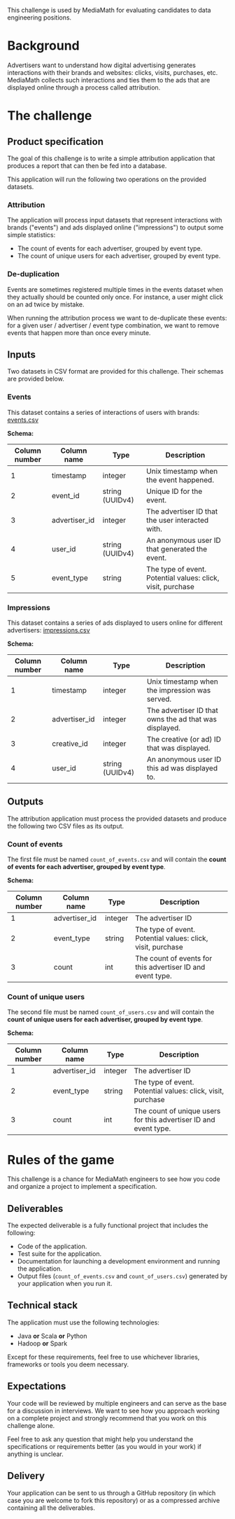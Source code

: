 This challenge is used by MediaMath for evaluating candidates to data engineering positions.

# Background
Advertisers want to understand how digital advertising generates interactions with their brands and websites: clicks, visits, purchases, etc. MediaMath collects such interactions and ties them to the ads that are displayed online through a process called attribution.

# The challenge

## Product specification
The goal of this challenge is to write a simple attribution application that produces a report that can then be fed into a database.

This application will run the following two operations on the provided datasets.

### Attribution
The application will process input datasets that represent interactions with brands ("events") and ads displayed online ("impressions") to output some simple statistics:

 - The count of events for each advertiser, grouped by event type.
 - The count of unique users for each advertiser, grouped by event type.

### De-duplication
Events are sometimes registered multiple times in the events dataset when they actually should be counted only once. For instance, a user might click on an ad twice by mistake.

When running the attribution process we want to de-duplicate these events: for a given user / advertiser / event type combination, we want to remove events that happen more than once every minute.

## Inputs
Two datasets in CSV format are provided for this challenge. Their schemas are provided below.

### Events
This dataset contains a series of interactions of users with brands: [events.csv](events.csv)

**Schema:**

Column number | Column name  | Type | Description
------------- | ------------- | ------------- | -------------
1  | timestamp | integer | Unix timestamp when the event happened.
2  | event_id | string (UUIDv4) | Unique ID for the event.
3  | advertiser_id | integer | The advertiser ID that the user interacted with.
4 | user_id | string (UUIDv4) | An anonymous user ID that generated the event.
5 | event_type | string | The type of event. Potential values: click, visit, purchase

### Impressions
This dataset contains a series of ads displayed to users online for different advertisers: [impressions.csv](impressions.csv)

**Schema:**

Column number | Column name  | Type | Description
------------- | ------------- | ------------- | -------------
1  | timestamp | integer | Unix timestamp when the impression was served.
2  | advertiser_id | integer | The advertiser ID that owns the ad that was displayed.
3 | creative_id | integer | The creative (or ad) ID that was displayed.
4 | user_id | string (UUIDv4) | An anonymous user ID this ad was displayed to.

## Outputs
The attribution application must process the provided datasets and produce the following two CSV files as its output.

### Count of events
The first file must be named `count_of_events.csv` and will contain the **count of events for each advertiser, grouped by event type**.

**Schema:**

Column number | Column name  | Type | Description
------------- | ------------- | ------------- | -------------
1  | advertiser_id | integer | The advertiser ID
2 | event_type | string | The type of event. Potential values: click, visit, purchase
3 | count | int | The count of events for this advertiser ID and event type.

### Count of unique users
The second file must be named `count_of_users.csv` and will contain the **count of unique users for each advertiser, grouped by event type**.

**Schema:**

Column number | Column name  | Type | Description
------------- | ------------- | ------------- | -------------
1 | advertiser_id | integer | The advertiser ID
2 | event_type | string | The type of event. Potential values: click, visit, purchase
3 | count | int | The count of unique users for this advertiser ID and event type.

# Rules of the game
This challenge is a chance for MediaMath engineers to see how you code and organize a project to implement a specification.

## Deliverables
The expected deliverable is a fully functional project that includes the following:

 - Code of the application.
 - Test suite for the application.
 - Documentation for launching a development environment and running the application.
 - Output files (`count_of_events.csv` and `count_of_users.csv`) generated by your application when you run it.

## Technical stack
The application must use the following technologies:

 - Java **or** Scala **or** Python
 - Hadoop **or** Spark

Except for these requirements, feel free to use whichever libraries, frameworks or tools you deem necessary. 

## Expectations
Your code will be reviewed by multiple engineers and can serve as the base for a discussion in interviews.
We want to see how you approach working on a complete project and strongly recommend that you work on this challenge alone.

Feel free to ask any question that might help you understand the specifications or requirements better (as you would in your work) if anything is unclear.

## Delivery
Your application can be sent to us through a GitHub repository (in which case you are welcome to fork this repository) or as a compressed archive containing all the deliverables. 